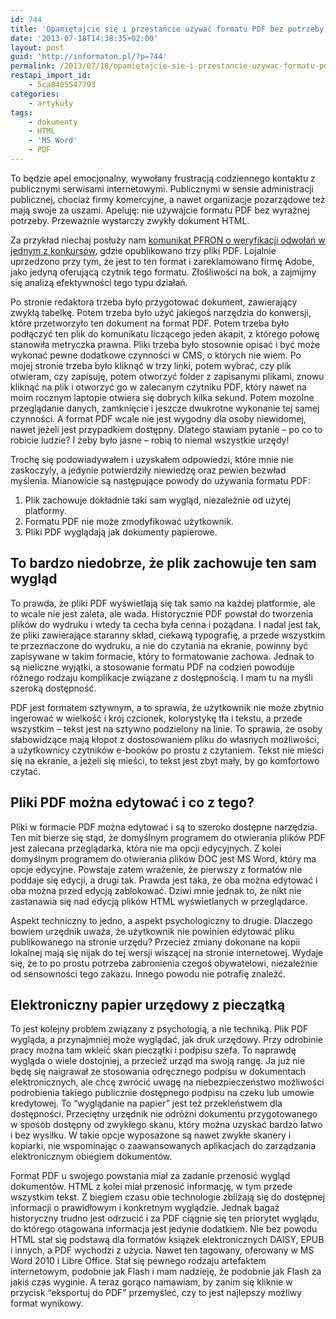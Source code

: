 ```yaml
---
id: 744
title: 'Opamiętajcie się i przestańcie używać formatu PDF bez potrzeby!'
date: '2013-07-18T14:38:35+02:00'
layout: post
guid: 'http://informaton.pl/?p=744'
permalink: /2013/07/18/opamietajcie-sie-i-przestancie-uzywac-formatu-pdf-bez-potrzeby/
restapi_import_id:
    - 5ca8405547793
categories:
    - artykuły
tags:
    - dokumenty
    - HTML
    - 'MS Word'
    - PDF
---
```


To będzie apel emocjonalny, wywołany frustracją codziennego kontaktu z publicznymi serwisami internetowymi. Publicznymi w sensie administracji publicznej, chociaż firmy komercyjne, a nawet organizacje pozarządowe też mają swoje za uszami. Apeluję: nie używajcie formatu PDF bez wyraźnej potrzeby. Przeważnie wystarczy zwykły dokument HTML.

Za przykład niechaj posłuży nam [komunikat PFRON o weryfikacji odwołań w jednym z konkursów](http://www.pfron.org.pl/portal/pl/46/1903/Konkurs_nr_11__wyniki_weryfikacji_formalnej_wnioskow_o_zlecenie_realizacji_zadan.html), gdzie opublikowano trzy pliki PDF. Lojalnie uprzedzono przy tym, że jest to ten format i zareklamowano firmę Adobe, jako jedyną oferującą czytnik tego formatu. Złośliwości na bok, a zajmijmy się analizą efektywności tego typu działań.

Po stronie redaktora trzeba było przygotować dokument, zawierający zwykłą tabelkę. Potem trzeba było użyć jakiegoś narzędzia do konwersji, które przetworzyło ten dokument na format PDF. Potem trzeba było podłączyć ten plik do komunikatu liczącego jeden akapit, z którego połowę stanowiła metryczka prawna. Pliki trzeba było stosownie opisać i być może wykonać pewne dodatkowe czynności w CMS, o których nie wiem. Po mojej stronie trzeba było kliknąć w trzy linki, potem wybrać, czy plik otwieram, czy zapisuję, potem otworzyć folder z zapisanymi plikami, znowu kliknąć na plik i otworzyć go w zalecanym czytniku PDF, który nawet na moim rocznym laptopie otwiera się dobrych kilka sekund. Potem mozolne przeglądanie danych, zamknięcie i jeszcze dwukrotne wykonanie tej samej czynności. A format PDF wcale nie jest wygodny dla osoby niewidomej, nawet jeżeli jest przypadkiem dostępny. Dlatego stawiam pytanie – po co to robicie ludzie? I żeby było jasne – robią to niemal wszystkie urzędy!

Trochę się podowiadywałem i uzyskałem odpowiedzi, które mnie nie zaskoczyly, a jedynie potwierdziły niewiedzę oraz pewien bezwład myślenia. Mianowicie są następujące powody do używania formatu PDF:

1. Plik zachowuje dokładnie taki sam wygląd, niezależnie od użytej platformy.
2. Formatu PDF nie może zmodyfikować użytkownik.
3. Pliki PDF wyglądają jak dokumenty papierowe.

## To bardzo niedobrze, że plik zachowuje ten sam wygląd

To prawda, że pliki PDF wyświetlają się tak samo na każdej platformie, ale to wcale nie jest zaleta, ale wada. Historycznie PDF powstał do tworzenia plików do wydruku i wtedy ta cecha była cenna i pożądana. I nadal jest tak, że pliki zawierające staranny skład, ciekawą typografię, a przede wszystkim te przeznaczone do wydruku, a nie do czytania na ekranie, powinny być zapisywane w takim formacie, który to formatowanie zachowa. Jednak to są nieliczne wyjątki, a stosowanie formatu PDF na codzień powoduje różnego rodzaju komplikacje związane z dostępnością. I mam tu na myśli szeroką dostępność.

PDF jest formatem sztywnym, a to sprawia, że użytkownik nie może zbytnio ingerować w wielkość i krój czcionek, kolorystykę tła i tekstu, a przede wszystkim – tekst jest na sztywno podzielony na linie. To sprawia, że osoby słabowidzące mają kłopot z dostosowaniem pliku do własnych możliwości, a użytkownicy czytników e-booków po prostu z czytaniem. Tekst nie mieści się na ekranie, a jeżeli się mieści, to tekst jest zbyt mały, by go komfortowo czytać.

## Pliki PDF można edytować i co z tego?

Pliki w formacie PDF można edytować i są to szeroko dostępne narzędzia. Ten mit bierze się stąd, że domyślnym programem do otwierania plików PDF jest zalecana przeglądarka, która nie ma opcji edycyjnych. Z kolei domyślnym programem do otwierania plików DOC jest MS Word, który ma opcje edycyjne. Powstaje zatem wrażenie, że pierwszy z formatów nie poddaje się edycji, a drugi tak. Prawda jest taka, że oba można edytować i oba można przed edycją zablokować. Dziwi mnie jednak to, że nikt nie zastanawia się nad edycją plików HTML wyświetlanych w przeglądarce.

Aspekt techniczny to jedno, a aspekt psychologiczny to drugie. Dlaczego bowiem urzędnik uważa, że użytkownik nie powinien edytować pliku publikowanego na stronie urzędu? Przecież zmiany dokonane na kopii lokalnej mają się nijak do tej wersji wiszącej na stronie internetowej. Wydaje się, że to po prostu potrzeba zabronienia czegoś obywatelowi, niezależnie od sensowności tego zakazu. Innego powodu nie potrafię znaleźć.

## Elektroniczny papier urzędowy z pieczątką

To jest kolejny problem związany z psychologią, a nie techniką. Plik PDF wygląda, a przynajmniej może wyglądać, jak druk urzędowy. Przy odrobinie pracy można tam wkleić skan pieczątki i podpisu szefa. To naprawdę wygląda o wiele dostojniej, a przecież urząd ma swoją rangę. Ja już nie będę się naigrawał ze stosowania odręcznego podpisu w dokumentach elektronicznych, ale chcę zwrócić uwagę na niebezpieczeństwo możliwości podrobienia takiego publicznie dostępnego podpisu na czeku lub umowie kredytowej. To “wyglądanie na papier” jest też przekleństwem dla dostępności. Przeciętny urzędnik nie odróżni dokumentu przygotowanego w sposób dostępny od zwykłego skanu, który można uzyskać bardzo łatwo i bez wysiłku. W takie opcje wyposażone są nawet zwykłe skanery i kopiarki, nie wspominając o zaawansowanych aplikacjach do zarządzania elektronicznym obiegiem dokumentów.

Format PDF u swojego powstania miał za zadanie przenosić wygląd dokumentów. HTML z kolei miał przenosić informację, w tym przede wszystkim tekst. Z biegiem czasu obie technologie zbliżają się do dostępnej informacji o prawidłowym i konkretnym wyglądzie. Jednak bagaż historyczny trudno jest odrzucić i za PDF ciągnie się ten priorytet wyglądu, do którego otagowana informacja jest jedynie dodatkiem. Nie bez powodu HTML stał się podstawą dla formatów książek elektronicznych DAISY, EPUB i innych, a PDF wychodzi z użycia. Nawet ten tagowany, oferowany w MS Word 2010 i Libre Office. Stał się pewnego rodzaju artefaktem internetowym, podobnie jak Flash i mam nadzieję, że podobnie jak Flash za jakiś czas wyginie. A teraz gorąco namawiam, by zanim się kliknie w przycisk “eksportuj do PDF” przemyśleć, czy to jest najlepszy możliwy format wynikowy.